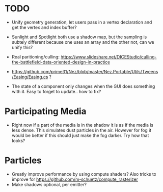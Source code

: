 # TODO

- Unify geometry generation, let users pass in a vertex declaration and get the vertex and index buffer?

- Sunlight and Spotlight both use a shadow map, but the sampling is subtely different because one uses an array and the other not, can we unify this?

- Real paritioning/culling: https://www.slideshare.net/DICEStudio/culling-the-battlefield-data-oriented-design-in-practice

- https://github.com/prime31/Nez/blob/master/Nez.Portable/Utils/Tweens/Easing/Easing.cs ?

- The state of a component only changes when the GUI does something with it. Easy to forget to update.. how to fix?

# Participating Media
- Right now if a part of the media is in the shadow it is as if the media is less dense. This simulates dust particles in the air.
However for fog it would be better if this should just make the fog darker. Try how that looks?

# Particles
- Greatly improve performance by using compute shaders? Also tricks to improve for   https://github.com/m-schuetz/compute_rasterizer
- Make shadows optional, per emitter?